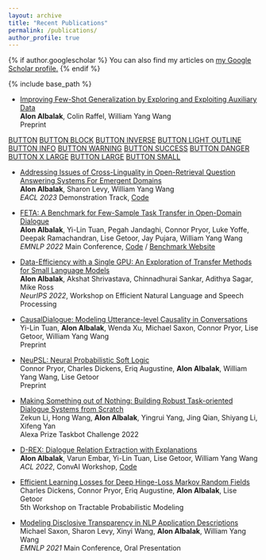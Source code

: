 ```yaml
---
layout: archive
title: "Recent Publications"
permalink: /publications/
author_profile: true
---
```


{% if author.googlescholar %}
  You can also find my articles on <u><a href="{{author.googlescholar}}">my Google Scholar profile</a>.</u>
{% endif %}

{% include base_path %}

<!-- # Recent Publications -->

* [Improving Few-Shot Generalization by Exploring and Exploiting Auxiliary Data](https://arxiv.org/abs/2302.00674)\
**Alon Albalak**, Colin Raffel, William Yang Wang\
Preprint
<!-- <button onclick="window.location.href='https://arxiv.org/abs/2302.00674';">Paper</button> -->
<a class="btn btn" href="https://arxiv.org/abs/2302.00674">BUTTON</a>
<a class="btn btn--block" href="https://arxiv.org/abs/2302.00674">BUTTON BLOCK</a>
<a class="btn btn--inverse" href="https://arxiv.org/abs/2302.00674">BUTTON INVERSE</a>
<a class="btn btn--light-outline" href="https://arxiv.org/abs/2302.00674">BUTTON LIGHT OUTLINE</a>
<a class="btn btn--info" href="https://arxiv.org/abs/2302.00674">BUTTON INFO</a>
<a class="btn btn--warning" href="https://arxiv.org/abs/2302.00674">BUTTON WARNING</a>
<a class="btn btn--success" href="https://arxiv.org/abs/2302.00674">BUTTON SUCCESS</a>
<a class="btn btn--danger" href="https://arxiv.org/abs/2302.00674">BUTTON DANGER</a>
<a class="btn btn--x-large" href="https://arxiv.org/abs/2302.00674">BUTTON X LARGE</a>
<a class="btn btn--large" href="https://arxiv.org/abs/2302.00674">BUTTON LARGE</a>
<a class="btn btn--small" href="https://arxiv.org/abs/2302.00674">BUTTON SMALL</a>



* [Addressing Issues of Cross-Linguality in Open-Retrieval Question Answering Systems For Emergent Domains](https://arxiv.org/abs/2201.11153) \
**Alon Albalak**, Sharon Levy, William Yang Wang\
*EACL 2023* Demonstration Track, [Code](https://github.com/alon-albalak/XOR-COVID)

* [FETA: A Benchmark for Few-Sample Task Transfer in Open-Domain Dialogue](https://arxiv.org/abs/2205.06262) \
**Alon Albalak**, Yi-Lin Tuan, Pegah Jandaghi, Connor Pryor, Luke Yoffe, Deepak Ramachandran, Lise Getoor, Jay Pujara, William Yang Wang\
*EMNLP 2022* Main Conference, [Code](https://github.com/alon-albalak/TLiDB) / [Benchmark Website](https://alon-albalak.github.io/feta-website/)

* [Data-Efficiency with a Single GPU: An Exploration of Transfer Methods for Small Language Models](https://arxiv.org/abs/2210.03871) \
**Alon Albalak**, Akshat Shrivastava, Chinnadhurai Sankar, Adithya Sagar, Mike Ross\
*NeurIPS 2022*, Workshop on Efficient Natural Language and Speech Processing

* [CausalDialogue: Modeling Utterance-level Causality in Conversations](https://arxiv.org/abs/2212.10515)\
Yi-Lin Tuan, **Alon Albalak**, Wenda Xu, Michael Saxon, Connor Pryor, Lise Getoor, William Yang Wang\
Preprint

* [NeuPSL: Neural Probabilistic Soft Logic](https://arxiv.org/abs/2205.14268) \
Connor Pryor, Charles Dickens, Eriq Augustine, **Alon Albalak**, William Yang Wang, Lise Getoor\
Preprint

* [Making Something out of Nothing: Building Robust Task-oriented Dialogue Systems from Scratch](https://assets.amazon.science/80/f0/ad9a999f4562b6e80186a5df00e6/making-something-out-of-nothing-building-robust-task-oriented-dialogue-systems-from-scratch.pdf) \
Zekun Li, Hong Wang, **Alon Albalak**, Yingrui Yang, Jing Qian, Shiyang Li, Xifeng Yan\
Alexa Prize Taskbot Challenge 2022

* [D-REX: Dialogue Relation Extraction with Explanations](https://aclanthology.org/2022.nlp4convai-1.4/) \
**Alon Albalak**, Varun Embar, Yi-Lin Tuan, Lise Getoor, William Yang Wang\
*ACL 2022*, ConvAI Workshop, [Code](https://github.com/alon-albalak/D-REX)

* [Efficient Learning Losses for Deep Hinge-Loss Markov Random Fields](https://openreview.net/forum?id=8ZIJa8Z__5L) \
Charles Dickens, Connor Pryor, Eriq Augustine, **Alon Albalak**, Lise Getoor\
5th Workshop on Tractable Probabilistic Modeling

* [Modeling Disclosive Transparency in NLP Application Descriptions](https://aclanthology.org/2021.emnlp-main.153/)\
Michael Saxon, Sharon Levy, Xinyi Wang, **Alon Albalak**, William Yang Wang\
*EMNLP 2021* Main Conference, Oral Presentation


<!--

* [Emotion Recognition in Conversation using Probabilistic Soft Logic](https://arxiv.org/abs/2207.07238) \
Eric Augustine, Pegah Jandaghi, **Alon Albalak**, Connor Pryor, Charles Dickens, William Yang Wang, Lise Getoor

* [Addressing Issues of Cross-Linguality in Open-Retrieval Question Answering Systems For Emergent Domains](https://arxiv.org/abs/2201.11153) \
**Alon Albalak**, Sharon Levy, William Yang Wang\
[Code](https://github.com/alon-albalak/XOR-COVID)

-->

